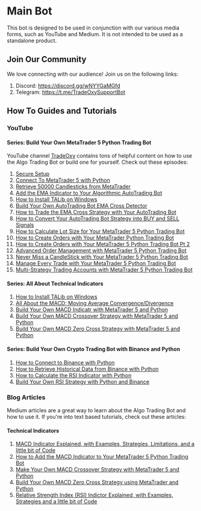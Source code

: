 # Main Bot
This bot is designed to be used in conjunction with 
our various media forms, such as YouTube and Medium. It is not intended to be used as a standalone product.

## Join Our Community
We love connecting with our audience! Join us on the following links:
1. Discord: https://discord.gg/wNYYGaMGfd
2. Telegram: https://t.me/TradeOxySupportBot

## How To Guides and Tutorials
### YouTube
#### Series: Build Your Own MetaTrader 5 Python Trading Bot
YouTube channel [TradeOxy](https://www.youtube.com/@tradeoxy) contains tons of helpful content on how
to use the Algo Trading Bot or build one for yourself. Check out these episodes:
1. [Secure Setup](https://www.youtube.com/watch?v=jpw3JltNMg0)
2. [Connect To MetaTrader 5 with Python](https://www.youtube.com/watch?v=EkP7iAZoMEw&t=2s)
3. [Retrieve 50000 Candlesticks from MetaTrader](https://www.youtube.com/watch?v=KZmVek6EDCg)
4. [Add the EMA Indicator to Your Algorithmic AutoTrading Bot](https://youtu.be/QqLjXecrKhc)
5. [How to Install TALib on Windows](https://youtu.be/jnxqu9MhBIE)
6. [Build Your Own AutoTrading Bot EMA Cross Detector](https://youtu.be/lbdO_UKEzQU)
7. [How to Trade the EMA Cross Strategy with Your AutoTrading Bot](https://youtu.be/A6RTl0_13pw)
8. [How to Convert Your AutoTrading Bot Strategy into BUY and SELL Signals](https://youtu.be/21NtSVuPaZw)
9. [How to Calculate Lot Size for Your MetaTrader 5 Python Trading Bot](https://youtu.be/fveyPFreenk)
10. [How to Create Orders with Your MetaTrader Python Trading Bot](https://youtu.be/fveyPFreenk)
11. [How to Create Orders with Your MetaTrader 5 Python Trading Bot Pt 2](https://youtu.be/nn8XQgFN5W8)
12. [Advanced Order Management with MetaTrader 5 Python Trading Bot](https://youtu.be/cWfBrDQj_5s)
13. [Never Miss a CandleStick with Your MetaTrader 5 Python Trading Bot](https://youtu.be/ecK0ZbMWVIA)
14. [Manage Every Trade with Your MetaTrader 5 Python Trading Bot](https://youtu.be/Q5GQFxk1IJI)
15. [Multi-Strategy Trading Accounts with MetaTrader 5 Python Trading Bot](https://youtu.be/4NDO81n-EpA)

#### Series: All About Technical Indicators
1. [How to Install TALib on Windows](https://youtu.be/jnxqu9MhBIE)
2. [All About the MACD: Moving Average Convergence/Divergence](https://youtu.be/U33hGglLo2M)
3. [Build Your Own MACD Indicatr with MetaTrader 5 and Python](https://youtu.be/AbXY0QtAIp4)
4. [Build Your Own MACD Crossover Strategy with MetaTrader 5 and Python](https://youtu.be/3awJkVasQvs)
5. [Build Your Own MACD Zero Cross Strategy with MetaTrader 5 and Python](https://youtu.be/vEmidWrH9aA)

#### Series: Build Your Own Crypto Trading Bot with Binance and Python
1. [How to Connect to Binance with Python](https://youtu.be/NBL-Id7vNl8)
2. [How to Retrieve Historical Data from Binance with Python](https://youtu.be/VsDdOuNV_Ng)
3. [How to Calculate the RSI Indicator with Python](https://youtu.be/uac7RDDxhQo)
4. [Build Your Own RSI Strategy with Python and Binance](https://youtu.be/0lrrEHY3A2M)

### Blog Articles
Medium articles are a great way to learn about the Algo Trading Bot and how to use it. If you're into text based tutorials, 
check out these articles:

#### Technical Indicators
1. [MACD Indicator Explained, with Examples, Strategies, Limitations, and a little bit of Code](https://medium.com/trading-data-analysis/macd-indicator-explained-with-examples-strategies-limitations-and-a-little-bit-of-code-38d0188f80b9)
2. [How to Add the MACD Indicator to Your MetaTrader 5 Python Trading Bot](https://medium.com/@appnologyjames/how-to-add-the-macd-indicator-to-your-metatrader-5-python-trading-bot-1443845c41e4)
3. [Make Your Own MACD Crossover Strategy with MetaTrader 5 and Python](https://medium.com/@appnologyjames/make-your-own-macd-crossover-strategy-with-metatrader-5-and-python-98daa630261)
4. [Build Your Own MACD Zero Cross Strategy using MetaTrader and Python](https://medium.com/@appnologyjames/build-your-own-macd-zero-cross-strategy-using-metatrader-and-python-ba1c67b0d8ba)
5. [Relative Strength Index (RSI) Indictor Explained, with Examples, Strategies and a little bit of Code](https://medium.com/@appnologyjames/relative-strength-index-rsi-indicator-explained-with-examples-strategies-and-a-little-bit-of-d2973a74198a)


